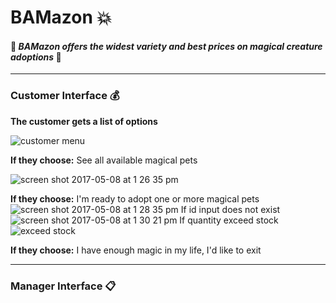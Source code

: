 # BAMazon :boom:
#### :dragon: *BAMazon offers the widest variety and best prices on magical creature adoptions* :dragon:
___
### Customer Interface :moneybag:
**The customer gets a list of options**

![customer menu](https://cloud.githubusercontent.com/assets/21952950/25815888/4977fd20-33f0-11e7-8967-09c2571f0354.png)

**If they choose:**
See all available magical pets

![screen shot 2017-05-08 at 1 26 35 pm](https://cloud.githubusercontent.com/assets/21952950/25816413/099529c4-33f2-11e7-99ec-2bf364993b3e.png)

**If they choose:**
I'm ready to adopt one or more magical pets
![screen shot 2017-05-08 at 1 28 35 pm](https://cloud.githubusercontent.com/assets/21952950/25816497/43cd3316-33f2-11e7-9636-e123eff295d4.png)
If id input does not exist
![screen shot 2017-05-08 at 1 30 21 pm](https://cloud.githubusercontent.com/assets/21952950/25816581/82c23a1c-33f2-11e7-853c-a68123140063.png)
If quantity exceed stock
![exceed stock](https://cloud.githubusercontent.com/assets/21952950/25816654/bcda04a0-33f2-11e7-8fcf-6bf82415690d.png)

**If they choose:**
I have enough magic in my life, I'd like to exit


___
### Manager Interface :clipboard:

